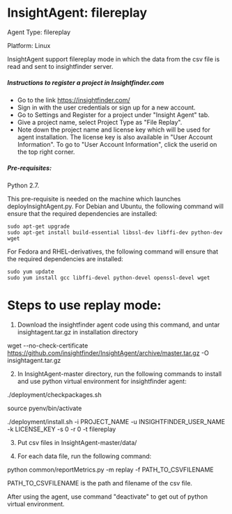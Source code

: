 # InsightAgent: filereplay
Agent Type: filereplay

Platform: Linux

InsightAgent support filereplay mode in which the data from the csv file is read and sent to insightfinder server.

##### Instructions to register a project in Insightfinder.com
- Go to the link https://insightfinder.com/
- Sign in with the user credentials or sign up for a new account.
- Go to Settings and Register for a project under "Insight Agent" tab.
- Give a project name, select Project Type as "File Replay".
- Note down the project name and license key which will be used for agent installation. The license key is also available in "User Account Information". To go to "User Account Information", click the userid on the top right corner.

##### Pre-requisites:
Python 2.7.

This pre-requisite is needed on the machine which launches deployInsightAgent.py.
For Debian and Ubuntu, the following command will ensure that the required dependencies are installed:
```
sudo apt-get upgrade
sudo apt-get install build-essential libssl-dev libffi-dev python-dev wget
```
For Fedora and RHEL-derivatives, the following command will ensure that the required dependencies are installed:
```
sudo yum update
sudo yum install gcc libffi-devel python-devel openssl-devel wget
```

# Steps to use replay mode:
1) Download the insightfinder agent code using this command, and untar insightagent.tar.gz in installation directory

wget --no-check-certificate https://github.com/insightfinder/InsightAgent/archive/master.tar.gz -O insightagent.tar.gz

2) In InsightAgent-master directory, run the following commands to install and use python virtual environment for insightfinder agent:

./deployment/checkpackages.sh

source pyenv/bin/activate

./deployment/install.sh -i PROJECT_NAME -u INSIGHTFINDER_USER_NAME -k LICENSE_KEY -s 0 -r 0 -t filereplay

3) Put csv files in InsightAgent-master/data/

4) For each data file, run the following command:

python common/reportMetrics.py -m replay -f PATH_TO_CSVFILENAME

PATH_TO_CSVFILENAME is the path and filename of the csv file.

After using the agent, use command "deactivate" to get out of python virtual environment.

